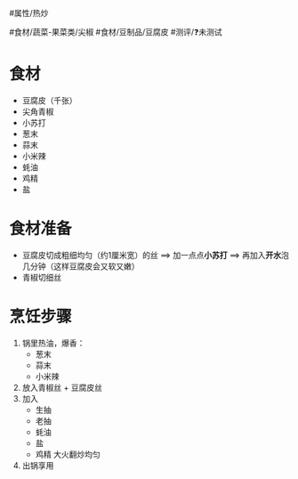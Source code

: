  #属性/热炒 
  
 #食材/蔬菜-果菜类/尖椒 #食材/豆制品/豆腐皮 
 #测评/❓未测试

# 食材
- 豆腐皮（千张）
- 尖角青椒
- 小苏打
- 葱末
- 蒜末
- 小米辣
- 蚝油
- 鸡精
- 盐

# 食材准备
- 豆腐皮切成粗细均匀（约1厘米宽）的丝
  ==> 加一点点**小苏打**
  ==> 再加入**开水**泡几分钟（这样豆腐皮会又软又嫩）
- 青椒切细丝


# 烹饪步骤
1. 锅里热油，爆香：
   - 葱末
   - 蒜末
   - 小米辣
2. 放入青椒丝 + 豆腐皮丝
3. 加入
   - 生抽
   - 老抽
   - 蚝油
   - 盐
   - 鸡精
    大火翻炒均匀
4. 出锅享用 